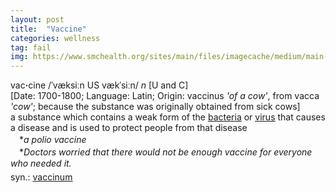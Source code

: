 ```yaml
---
layout: post
title:  "Vaccine"
categories: wellness
tag: fail
img: https://www.smchealth.org/sites/main/files/imagecache/medium/main-images/vaccine_istock_000015676356small.jpg
---
```

<DIV style="MARGIN: 0px 0px 5px">vac<B>·</B>cine /ˈvæksiːn US vækˈsiːn/ <I>n</I> [U and C] <BR>[Date: 1700-1800; Language: Latin; Origin: vaccinus <I>'of a cow'</I>, from vacca <I>'cow'</I>; because the substance was originally obtained from sick cows]<BR>a substance which contains a weak form of the <A href="{{ site.baseurl }}/bacteria"><U>bacteria</U></A> or <A href="{{ site.baseurl }}/virus"><U>virus</U></A> that causes a disease and is used to protect people from that disease<BR>　*<I>a polio vaccine</I><BR>　*<I>Doctors worried that there would not be enough vaccine for everyone who needed it.</I></DIV>
<DIV style="MARGIN: 0px 0px 5px">
<DIV style="MARGIN: 4px 0px">syn.: <A href="{{ site.baseurl }}/vaccinum"><U>vaccinum</U></A></DIV></DIV>
